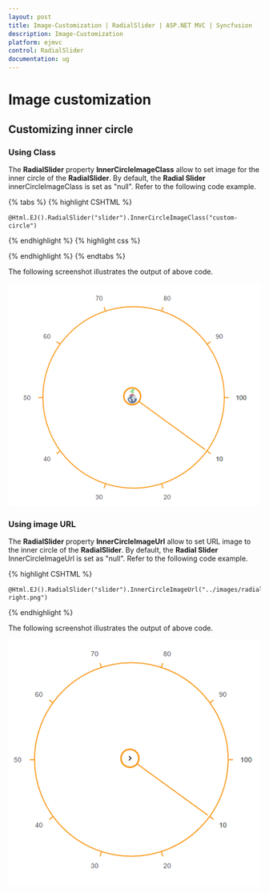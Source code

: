 ```yaml
---
layout: post
title: Image-Customization | RadialSlider | ASP.NET MVC | Syncfusion
description: Image-Customization
platform: ejmvc
control: RadialSlider
documentation: ug
---
```

# Image customization

## Customizing inner circle 

### Using Class

The **RadialSlider** property **InnerCircleImageClass** allow to set image for the inner circle of the  **RadialSlider**.  By default, the **Radial Slider** innerCircleImageClass is set as "null". Refer to the following code example.

{% tabs %}
{% highlight CSHTML %}

    @Html.EJ().RadialSlider("slider").InnerCircleImageClass("custom-circle")
{% endhighlight %}
{% highlight css %}
    <style>
        .e-custom-circle {
            background-image: url("../images/radialslider/diagram.png");
        }
    </style>

{% endhighlight %}
{% endtabs %}

The following screenshot illustrates the output of above code.

![](image-customization_images\image-customization_img1.png)


### Using image URL 

The **RadialSlider** property **InnerCircleImageUrl** allow to set URL image to the inner circle of the **RadialSlider**.  By default, the **Radial Slider** InnerCircleImageUrl  is set as "null". Refer to the following code example.

{% highlight CSHTML %}

    @Html.EJ().RadialSlider("slider").InnerCircleImageUrl("../images/radialslider/chevron-right.png")

{% endhighlight %}

The following screenshot illustrates the output of above code.

![](image-customization_images\image-customization_img2.png)





